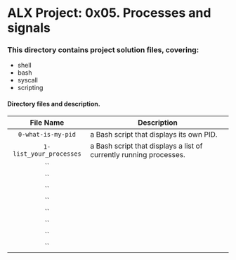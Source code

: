 # ALX Project: 0x05. Processes and signals
### This directory contains project solution files, covering:
+ shell
+ bash
+ syscall
+ scripting
#### Directory files and description.
|File Name  |Description  |
|:-----------:|----------------------|
| `0-what-is-my-pid` |a Bash script that displays its own PID.|
| `1-list_your_processes` |a Bash script that displays a list of currently running processes.|
| `` ||
| `` ||
| `` ||
| `` ||
| `` ||
| `` ||
| `` ||
| `` ||
